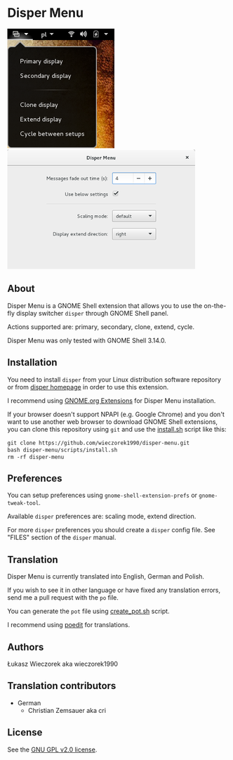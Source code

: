 Disper Menu
===========

![Disper Menu](images/disper-menu.png) ![Disper Menu preferences](images/disper-menu-preferences.png)

## About

Disper Menu is a GNOME Shell extension that allows you to use the on-the-fly display switcher `disper` through GNOME Shell panel.

Actions supported are: primary, secondary, clone, extend, cycle.

Disper Menu was only tested with GNOME Shell 3.14.0.

## Installation

You need to install `disper` from your Linux distribution software repository or from [disper homepage](http://willem.engen.nl/projects/disper/) in order to use this extension.

I recommend using [GNOME.org Extensions](https://extensions.gnome.org/extension/884/disper-menu/) for Disper Menu installation.

If your browser doesn't support NPAPI (e.g. Google Chrome) and you don't want to use another web browser to download GNOME Shell extensions, you can clone this repository using `git` and use the [install.sh](scripts/install.sh) script like this:

```shell
git clone https://github.com/wieczorek1990/disper-menu.git
bash disper-menu/scripts/install.sh
rm -rf disper-menu
```

## Preferences
You can setup preferences using `gnome-shell-extension-prefs` or `gnome-tweak-tool`.

Available `disper` preferences are: scaling mode, extend direction.

For more `disper` preferences you should create a `disper` config file. See "FILES" section of the `disper` manual.

## Translation
Disper Menu is currently translated into English, German and Polish.

If you wish to see it in other language or have fixed any translation errors, send me a pull request with the `po` file.

You can generate the `pot` file using [create_pot.sh](scripts/create_pot.sh) script.

I recommend using [poedit](http://poedit.net/) for translations.

## Authors
Łukasz Wieczorek aka wieczorek1990

## Translation contributors
* German
    * Christian Zemsauer aka cri

## License
See the [GNU GPL v2.0 license](LICENSE).
